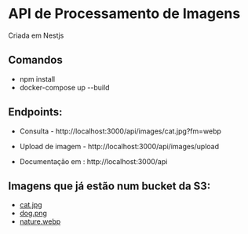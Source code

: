 # API de Processamento de Imagens

Criada em Nestjs

## Comandos

- npm install
- docker-compose up --build  

## Endpoints:

- Consulta - http://localhost:3000/api/images/cat.jpg?fm=webp
- Upload de imagem - http://localhost:3000/api/images/upload

- Documentação em : http://localhost:3000/api

## Imagens que já estão num bucket da S3: 

- [cat.jpg](https://pictures-processing.s3.amazonaws.com/pictures/cat.jpg)
- [dog.png](https://pictures-processing.s3.amazonaws.com/pictures/dog.png)
- [nature.webp](https://pictures-processing.s3.amazonaws.com/pictures/nature.webp)
